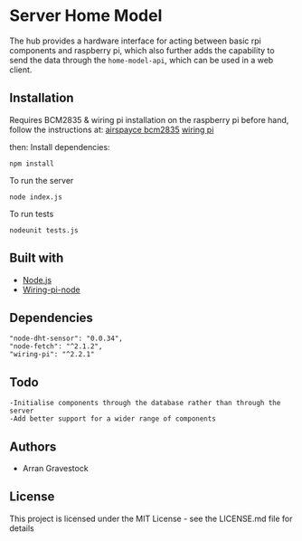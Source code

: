 # Server Home Model
The hub provides a hardware interface for acting between basic rpi components and raspberry pi, which also further adds the capability to send the data through the `home-model-api`, which can be used in a web client.

## Installation
Requires BCM2835 & wiring pi installation on the raspberry pi before hand, follow the instructions at:
[airspayce bcm2835](http://www.airspayce.com/mikem/bcm2835/)
[wiring pi](http://wiringpi.com/download-and-install/)

then:
Install dependencies:
```
npm install
```
To run the server
```
node index.js
````

To run tests
```
nodeunit tests.js
```

## Built with
- [Node.js](https://nodejs.org/en/)
- [Wiring-pi-node](https://github.com/WiringPi/WiringPi-Node)

## Dependencies
```
"node-dht-sensor": "0.0.34",
"node-fetch": "^2.1.2",
"wiring-pi": "^2.2.1"
```

## Todo
```
-Initialise components through the database rather than through the server
-Add better support for a wider range of components
```

## Authors
- Arran Gravestock

## License
This project is licensed under the MIT License - see the LICENSE.md file for details
